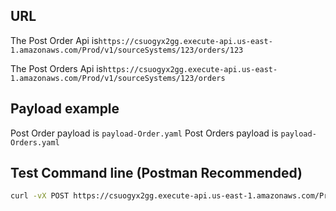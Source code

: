 ## URL

The Post Order Api is`https://csuogyx2gg.execute-api.us-east-1.amazonaws.com/Prod/v1/sourceSystems/123/orders/123`

The Post Orders Api is`https://csuogyx2gg.execute-api.us-east-1.amazonaws.com/Prod/v1/sourceSystems/123/orders`

## Payload example

Post Order payload is `payload-Order.yaml`
Post Orders payload is `payload-Orders.yaml`

## Test Command line (Postman Recommended)

```bash
curl -vX POST https://csuogyx2gg.execute-api.us-east-1.amazonaws.com/Prod/v1/sourceSystems/123/orders/123 -d @payload-Order.json --header "Content-Type: application/json"
```